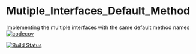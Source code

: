 # Mutiple_Interfaces_Default_Method
Implementing the multiple interfaces with the same default method names
[![codecov](https://codecov.io/gh/raje1reddy/Multiple_Interfaces_Default_Method/branch/master/graph/badge.svg)](https://codecov.io/gh/raje1reddy/Multiple_Interfaces_Default_Method)

[![Build Status](https://travis-ci.org/raje1reddy/Mutiple_Interfaces_Default_Method.svg?branch=master)](https://travis-ci.org/raje1reddy/Mutiple_Interfaces_Default_Method)
